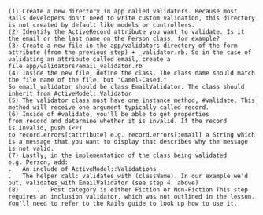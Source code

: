 	(1)	Create a new directory in app called validators. Because most Rails developers don't need to write custom validation, this directory is not created by default like models or controllers.
	(2)	Identify the ActiveRecord attribute you want to validate. Is it the email or the last_name on the Person class, for example?
	(3)	Create a new file in the app/validators directory of the form attribute (from the previous step) + _validator.rb. So in the case of validating an attribute called email, create a file app/validators/email_validator.rb
	(4)	Inside the new file, define the class. The class name should match the file name of the file, but "Camel-Cased." So email_validator should be class EmailValidator. The class should inherit from ActiveModel::Validator
	(5)	The validator class must have one instance method, #validate. This method will receive one argument typically called record.
	(6)	Inside of #validate, you'll be able to get properties from record and determine whether it is invalid. If the record is invalid, push (<<) to record.errors[:attribute] e.g. record.errors[:email] a String which is a message that you want to display that describes why the message is not valid.
	(7)	Lastly, in the implementation of the class being validated e.g. Person, add:
	.	An include of ActiveModel::Validations
	.	The helper call: validates_with (className). In our example we'd put, validates_with EmailValidator (see step 4, above)
	(8)		.	Post category is either Fiction or Non-Fiction This step requires an inclusion validator, which was not outlined in the lesson. You'll need to refer to the Rails guide to look up how to use it.
